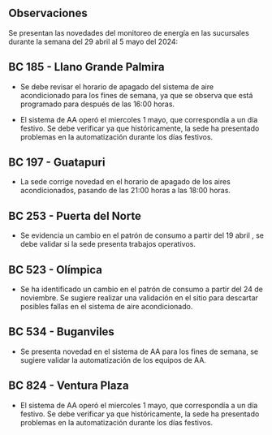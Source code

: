 ## Observaciones

<div align="right">

<!--<span style="font-size: smaller;"> Reporte semanal elaborado 02/01/2024</span> -->

</div>

Se presentan las novedades del monitoreo de energía en las sucursales durante la semana del 29 abril al 5 mayo del 2024:

<!-- ## BC 044 - Piedecuesta

- La sede presenta consumo de energía para el fin de semana 22 y 29 abril, se debe validar los picos de consumo registrados. -->

<!-- Se corrige novedad de la carga del AA, para el 2 de mayo se puede tomar sede como referencia. Carga del aire era muy pequeña -->

<!-- ## BC 061 - Carrera Primera

- Se evidencia una diferencia del consumo promedio diario de 66.37 kWh/dia, lo que representa un 21 % de disminución respecto a la línea base. -->

<!--El cambio que presento la sede fue porque se pusieron las cargas de los cajeros que siempre funcionan

- La sede modificó su patrón de consumo histórico a partir del 30 de noviembre de 2023, especialmente en lo que respecta a los consumos nocturnos.-->

<!-- Se normaliza la novedad en la carga de aire acondicionado fuera del horario laboral a partir del 25 de noviembre, lo que resultará en una disminución en el consumo de energía y se reflejará en ahorros.-->

<!--## BC 66 - Palmira

- El sistema de aire acondicionado queda encendido para el 21 de febrero. Se sugiere revisar si no se han presentado trabajos nocturnos. -->
<!--  Se atiende novedad de apagado de aires a las 22 horas , la sede empieza a reducir su consumo significativamente a partir de las 18 horas. -->


<!--  La sede presenta un cambio en su patrón de consumo a partir del 24 de octubre. Se debe validar si se están presentando trabajos en la sede; de lo contrario, se sugiere revisar la medida en el sitio. -->

<!-- ## BC 78 - El Cacique 

- La sede presenta novedad en el apagado de los aires a las 19 horas. Se recomienda evaluar con la sucursal la configuración de apagado del aire acondicionado, que actualmente se establece en promedio a las 18 hora.-->

<!--## BC 88 - Cúcuta

- La sede presento novedad en consumos nocturnos para la carga de AA, para el 23 y 24 abril. -->

<!--la carga de aire muy alta se debe revisar-->

<!--## BC 90 - Megamall

- La sede para esta semana normaliza la novedad del apagado del aire pasando de las 19 horas a las 18 horas. -->

## BC 185 - Llano Grande Palmira

- Se debe revisar el horario de apagado del sistema de aire acondicionado para los fines de semana, ya que se observa que está programado para después de las 16:00 horas.

- El sistema de AA operó el miercoles 1 mayo, que correspondía a un día festivo. Se debe verificar ya que históricamente, la sede ha presentado problemas en la automatización durante los días festivos. 

<!-- La sede presenta un cambio en el patrón de consumo a partir del 24 de enero al 2 de febrero el cual ya fue normalizado. -->

 <!-- El sistema de AA operó los días festivo. Se debe verificar, ya que históricamente, la sede ha presentado problemas en la automatización durante los días festivos.-->

 <!-- Se evidencia una diferencia del consumo promedio diario de 8.23 kWh/dia, lo que representa un 5 % de disminución respecto a la línea base. -->

## BC 197 - Guatapuri

- La sede corrige novedad en el horario de apagado de los aires acondicionados, pasando de las 21:00 horas a las 18:00 horas.

<!-- Se debe validar el consumo de energía de la sede durante los fines de semana, ya que se observa un alto consumo en esos días. -->

<!-- Cambio patrón de consumo, se presenta disminución a partir del 20 abril, sistemas de aires apagan por completo, validar que correctivos se realizaron. -->

<!-- ## BC 205 - Villa Colombia -->

<!-- Durante la semana pasada, el factor de potencia promedio estuvo en 0.27 lo que representa un consumo alto de energía reactiva, esto podría representar penalidades por parte del comercializador de energía. -->

<!-- ## BC 210 - Banca Colombia Cartagena

- La sede experimento un cambio en el patrón de consumo del 11 al 15 marzo, lo que representa un 27 % de aumento respecto a la línea base. Se sugiere validar si se presentaron trabajos en la sede. -->

<!-- Se ha observado una disminución en el consumo de energía en la sede debido a labores de mantenimiento operativo que se llevaron a cabo desde el 29 de noviembre hasta el 12 de febrero. Ahora que estas labores han concluido, la sede ya reporta consumos normalizados. -->

<!-- - Se presenta un cambio en el patrón de consumo a partir del 17 marzo, se apaga cargas se corrige novedad cargas encendidas a partir del 28 febrero. -->

<!-- ## BC 216 - Sabana de Torres 

- Tener presente que la medida se normaliza para el 10 julio, se está construyendo la línea de referencia. -->

## BC 253 - Puerta del Norte

- Se evidencia un cambio en el patrón de consumo a partir del 19 abril , se debe validar si la sede presenta trabajos operativos.

<!--## BC 291 - Las Palmas

- La sede ha experimentado un cambio en su patrón de consumo energético, evidenciado por una diferencia de 54.71 kWh/día en el consumo promedio diario. Esto representa un aumento del 18 % en comparación con la línea base.-->

<!-- Se evidencia una diferencia del consumo promedio diario de 57.74 kWh/dia, lo que representa un 20 % de aumento respecto a la línea base. Se evidencia que se presento un aumento para el 15 y 16 de febrero cambiando el patrón de consumo.-->

<!-- Durante el lunes festivo 22 de mayo, se registró un consumo de energía del sistema de aire acondicionado desde las 8:30 a.m. hasta las 12:30 p.m. Se observó que el sistema estuvo en funcionamiento durante este periodo. --> 

<!-- ## BC 302 - Quebrada Seca

- El sistema de aire acondicionado operó el domingo 14 de abril. Se debe validar no se presentaron trabajos  en la sede durante ese día.--> 

<!--## BC 306 - Barrancabermeja 
 
- Se evidencia una diferencia del consumo promedio diario de 6.41 kWh/dia, lo que representa un 2 % de aumento respecto a la línea base. Se debe revisar la automatización del sistema AA para los días festivos. -->

<!-- El sistema de AA operó el lunes 08 de enero, que correspondía a un día festivo. Se debe verificar, ya que históricamente, la sede ha presentado problemas en la automatización durante los días festivos. 

 Cambio en el patrón de consumo de la carga AA, la sede se encuentra en gestión (SOPORTICA - CELSIA). para la fase 2 se debe tener presente que le hace falta lo de holiday -->

<!-- ## BC 311 - Bello -->

<!-- El sistema de AA operó el lunes 08 de enero, que correspondía a un día festivo. Se debe verificar, ya que históricamente, la sede ha presentado problemas en la automatización durante los días festivos. -->

<!-- Se queda aire encendido el 1 mayo. -->

<!-- ## BC 371 - Caucasia -->

<!-- Se observó una variación en la medida AA a partir del 5 de julio, la cual fue corregida el 8 de agosto. Se realizará un seguimiento continuo para monitorear la estabilidad de la medida. -->

<!--## BC 398 - Mariquita

- Se evidencia una diferencia del consumo promedio diario de 30.27 kWh/dia, lo que representa un 17 % de disminución respecto a la línea base.  -->

<!-- ## BC 424 - Honda

- Se ha identificado una novedad en la sede en la medida totalizadora, donde el consumo de aire acondicionado es superior al registrado en el totalizador. Se debe revisar medida en sitio. pendiente para fase 2 -->

<!--  El sistema de AA opera el 16 de octubre, que fue un día festivo. Se debe verificar si no se llevaron a cabo trabajos en la sede, se activa la alarma notificación.

- El sistema de AA opera 22 de octubre domingo, verificar si la sede no se realizaron trabajos de mantenimiento. -->

<!--El sistema de AA opera el 24 de septiembre, que fue un día festivo. Se debe verificar si no se llevaron a cabo trabajos en la sede, se activa la alarma notificación. -->

<!--consume mas el aire acondicionado que la medida de la frontera / pendiente reporar -->

<!-- ## BC 453 - Pitalito

- Se evidencia una diferencia del consumo promedio diario de 41.14 kWh/dia, lo que representa un 17 % de aumento respecto a la línea base. El aumento se presenta entre las 06:00 hasta las 14:00 horas.-->

<!--## BC 454 - Quinta Avenida

- Se evidencia una diferencia del consumo promedio diario de 38.81 kWh/dia, lo que representa un 14 % de disminución respecto a la línea base. -->

<!-- Se debe validar consumo el 2 oct se ve muy alto. -->

<!-- Se normaliza la medida y se está construyendo la línea base movil para futuras referencias. -->
 
<!--## BC 459 - Campo Alegre

- Se evidencia una diferencia del consumo promedio diario de 32.41 kWh/dia, lo que representa un 21 % de aumento respecto a la línea base.-->

<!--## BC 495 - El Bosque

- La sede presento un cambio en el patrón de consumos nocturnos, se sugiere validar la automatización de los equipos. -->

<!-- ## BC 496 - Iwanna

- Se evidencia una diferencia del consumo promedio diario de 18.45 kWh/dia, lo que representa un 7 % de disminución respecto a la línea base. -->

<!-- Se ha observado un cambio en el patrón de consumo, con un aumento en el consumo típico en comparación con su línea base. Se sugiere validar posibles causas de este incremento. -->

<!--## BC 514 - Centro Comercial Único

- Se evidencia una diferencia del consumo promedio diario de 24.34 kWh/dia, lo que representa un 11 % de disminución respecto a la línea base. -->

## BC 523 - Olímpica

- Se ha identificado un cambio en el patrón de consumo a partir del 24 de noviembre. Se sugiere realizar una validación en el sitio para descartar posibles fallas en el sistema de aire acondicionado.

<!-- sin datos desde marzo 7 -->

## BC 534 - Buganviles

- Se presenta novedad en el sistema de AA para los fines de semana, se sugiere validar la automatización de los equipos de AA.
 
<!-- > Se observó una disminución en el consumo de aire acondicionado solo para el festivo 12 junio. Sin embargo, se identificó consumo de carga del aire acondicionado para el fin de semana y se activa alarma de notificación, se requiere validar la causa de este consumo residual de los aires acondicionados. -->

<!-- ## BC 613 - La America

- Se presentó un cambio en el consumo nocturno para el 12 de julio. Se deben validar temas de automatización en la sede. -->

<!-- ## BC 656 - Mayales -->

<!-- ## BC 659 - Girardot

- Sistema AA opera 22 al 23 noviembre en horario nocturno , se debe validar que no se presentaron trabajos en la sede.-->

<!-- Se evidencia una diferencia del consumo promedio diario de 62.21 kWh/dia, lo que representa un 17 % de disminución respecto a la línea base. La sede presentaba observación cambio patron de consumo por ajuste equipo AA y termostato, validar si se presentaron modificaciones al respecto. -->


<!-- ## BC 678 - Paseo de la Castellana

- Se evidencia una diferencia del consumo promedio diario de 95.05 kWh/dia, lo que representa un 32 % de aumento respecto a la línea base. Se debe validar la configuración del sistema AA, para las horas nocturnas.-->


<!--## BC 705 - El Bagre

 La sede para esta semana presenta cambio en el patrón de consumo y el sistema de AA quedan encendido, validar si no se estan presentando trabajos operativos en la sede. -->


<!-- ## BC 741 - Calima -->

<!-- Se desmonto monitoreo por adecuación en la sede. queda para la fase 2 -->

<!-- ## BC 749 - Santa Monica -->

<!-- ## BC 750 - Roosevelt

- Se presenta una novedad en la sede a partir del 28 de septiembre, donde la carga de aire acondicionado es mayor que la del totalizador. Se debe validar la corriente L2 de la medida totalizadora. -->
 
<!-- ## BC 764 - Jamundí

- Se evidencia una diferencia del consumo promedio diario de 11.73 kWh/dia, lo que representa un 5 % de aumento respecto a la línea base. La sede presento un cambio en el patrón de consumos nocturnos, se sugiere validar la automatización de los equipos.-->

<!--## BC 776 - Lebrija

- Se evidencia una diferencia del consumo promedio diario de 21.74 kWh/dia, lo que representa un 22 % de aumento respecto a la línea base. -->

<!-- ## BC 784 - Centro Colon

- El sistema de aire acondicionado queda encendido para el 20 y 21 de marzo. Se sugiere revisar si no se han presentado trabajos nocturnos. -->

<!-- SSe evidencia una diferencia del consumo promedio diario de 31.83 kWh/dia, lo que representa un 14 % de disminución respecto a la línea base. -->

<!-- ## BC 787 - Bocagrande Carrera Tercera

- La sede presenta novedad de encendio del AA desde el 11 al 15 marzo y el aire opera el 17 marzo domingo, se sugiere validar si la sede presento trabajos operativos.-->

<!-- Se apaga aire a partir del 17 marzo, los cuales presentaban novedad "AA encendido a partir del 28 febrero". -->

<!-- ## BC 789 - Manga

- El sistema de aire acondicionado queda encendido el 11 y 12 abril. Se sugiere validar la configuiración de los AA, debido a que cambia su patron de consumo. -->

<!--  Se mantiene novedad de  "carga de aire acondicionado, mayor a su line base" ya que la carga del aire se incrementó durante el horario nocturno". Dicha novedad es identificada por la automatización configurada de acuerdo a estandar de banco. -->

<!-- ## BC 792 - Paseo del comercio -->


<!-- ## BC 793 - Profesionales

- Se evidencia una diferencia del consumo promedio diario de 33.00 kWh/dia, lo que representa un 21 % de aumento respecto a la línea base. Se sugiere validar la configuiración de los AA, debido a que cambia su patron de consumo. -->

<!-- Se evidencia una diferencia del consumo promedio diario de 48.64 kWh/dia, lo que representa un 31 % de aumento respecto a la línea base. Cambio en el patrón de consumo. Se sugiere validar la automatización de los aires acondicionados -->

<!-- A partir del 17 de septiembre, se ha detectado una novedad en el sistema de aire acondicionado. Se debe verificar si se realizaron trabajos en la sede. -->

<!-- ## BC 796 - Girón 

- La sede opera el domingo 17 marzo aumentando el consumo respecto a la linea base.-->


<!--   El sistema de AA opera el 13 de noviembre, que fue un día festivo. Se debe verificar si no se llevaron a cabo trabajos en la sede.-->

<!-- La sede no opera durante el festivo del 20 de julio. Sin embargo, se han registrado consumos inusuales en días festivos previos. -->

<!--## BC 799 - Floridablanca

- Se evidencia una diferencia del consumo promedio diario de 35.79 kWh/dia, lo que representa un 19 % de aumento respecto a la línea base. -->

<!--## BC 816 - Calle 10

- Se evidencia una diferencia del consumo promedio diario de 68.22 kWh/dia, lo que representa un 27 % de aumento respecto a la línea base. -->

## BC 824 - Ventura Plaza

- El sistema de AA operó el miercoles 1 mayo, que correspondía a un día festivo. Se debe verificar ya que históricamente, la sede ha presentado problemas en la automatización durante los días festivos. 

<!-- ## BC 825 - Astrocentro -->

<!--  ## BC 829 - Unicentro Cali -->

<!-- Se normaliza medida para 4 julio. -->

<!-- ## BC 834 - San Mateo -->

<!-- ## BC 863 - Los Patios

- Se evidencia que la sede disminuyó su patrón de consumo a partir del 14 de noviembre. Se sugiere validar las acciones que se llevaron a cabo. -->

<!--## BC S.A Valledupar

- Se debe revisar la automatización del sistema AA para los días festivos.  -->

<!-- El sistema de AA opera el 13 de noviembre, que fue un día festivo. Se debe verificar si no se llevaron a cabo trabajos en la sede. -->

<!--novedad en la carga de aire alto consumo-->

>
<!-- ## BC S.A Granada

- Revisar las cargas del sistema de aire durante los días festivos, con el objetivo de optimizar el consumo de energía. -->

<!--Evaluar la automatización del sistema de aire acondicionado durante días festivos para optimizar el consumo de energía, opera sistema de AA festivo 20 julio. -->